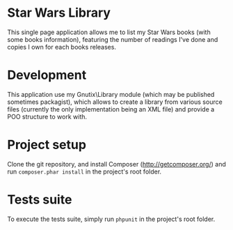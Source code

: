 Star Wars Library
=================

This single page application allows me to list my Star Wars books (with some books information), featuring the number
of readings I've done and copies I own for each books releases.

Development
===========

This application use my Gnutix\Library module (which may be published sometimes packagist), which allows to create a
library from various source files (currently the only implementation being an XML file) and provide a POO structure
to work with.

Project setup
=============

Clone the git repository, and install Composer (http://getcomposer.org/) and run `composer.phar install` in the
project's root folder.

Tests suite
===========

To execute the tests suite, simply run `phpunit` in the project's root folder.
